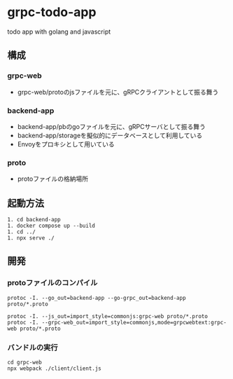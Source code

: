 # grpc-todo-app
todo app with golang and javascript
## 構成
### grpc-web
- grpc-web/protoのjsファイルを元に、gRPCクライアントとして振る舞う
### backend-app
- backend-app/pbのgoファイルを元に、gRPCサーバとして振る舞う
- backend-app/storageを擬似的にデータベースとして利用している
- Envoyをプロキシとして用いている
### proto
- protoファイルの格納場所

## 起動方法
```
1. cd backend-app
1. docker compose up --build
1. cd ../
1. npx serve ./
```

## 開発
### protoファイルのコンパイル
```
protoc -I. --go_out=backend-app --go-grpc_out=backend-app proto/*.proto

protoc -I. --js_out=import_style=commonjs:grpc-web proto/*.proto
protoc -I. --grpc-web_out=import_style=commonjs,mode=grpcwebtext:grpc-web proto/*.proto
```
### バンドルの実行
```
cd grpc-web
npx webpack ./client/client.js
```